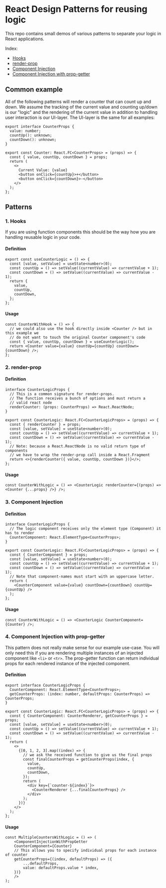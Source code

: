 # React Design Patterns for reusing logic
This repo contains small demos of various patterns to separate your logic in React applications.

Index:

* [Hooks](#1-hooks)
* [render-prop](#2-render-prop)
* [Component Injection](#3-component-injection)
* [Component Injection with prop-getter](#4-component-injection-with-prop-getter)


## Common example
All of the following patterns will render a counter that can count up and down.
We assume the tracking of the current value and counting up/down is our "logic" and the rendering of the current value in addition to handling user interaction is our UI-layer.
The UI-layer is the same for all examples:

```tsx
export interface CounterProps {
  value: number;
  countUp(): unknown;
  countDown(): unknown;
}

export const Counter: React.FC<CounterProps> = (props) => {
  const { value, countUp, countDown } = props;
  return (
    <>
      Current Value: {value}
      <button onClick={countUp}>+</button>
      <button onClick={countDown}>-</button>
    </>
  );
};
```

## Patterns
### 1. Hooks
If you are using function components this should be the way how you are handling reusable logic in your code.

#### Definition
```tsx
export const useCounterLogic = () => {
  const [value, setValue] = useState<number>(0);
  const countUp = () => setValue((currentValue) => currentValue + 1);
  const countDown = () => setValue((currentValue) => currentValue - 1);
  return {
    value,
    countUp,
    countDown,
  };
};
```

#### Usage
```tsx
const CounterWithHook = () => {
  // we could also use the hook directly inside <Counter /> but in this example we
  // do not want to touch the original Counter component's code
  const { value, countUp, countDown } = useCounterLogic();
  return <Counter value={value} countUp={countUp} countDown={countDown} />;
};
```

### 2. render-prop
#### Definition
```tsx
interface CounterLogicProps {
  // This is a common signature for render-props.
  // The function receives a bunch of options and must return a
  // valid react node
  renderCounter: (props: CounterProps) => React.ReactNode;
}

export const CounterLogic: React.FC<CounterLogicProps> = (props) => {
  const { renderCounter } = props;
  const [value, setValue] = useState<number>(0);
  const countUp = () => setValue((currentValue) => currentValue + 1);
  const countDown = () => setValue((currentValue) => currentValue - 1);
  // Note: because a React.ReactNode is no valid return type of components
  // we have to wrap the render-prop call inside a React.Fragment
  return <>{renderCounter({ value, countUp, countDown })}</>;
};
```

#### Usage
```tsx
const CounterWithLogic = () => <CounterLogic renderCounter={(props) => <Counter {...props} />} />;
```

### 3. Component Injection
#### Definition
```tsx
interface CounterLogicProps {
  // The logic component receives only the element type (Component) it has to render
  CounterComponent: React.ElementType<CounterProps>;
}

export const CounterLogic: React.FC<CounterLogicProps> = (props) => {
  const { CounterComponent } = props;
  const [value, setValue] = useState<number>(0);
  const countUp = () => setValue((currentValue) => currentValue + 1);
  const countDown = () => setValue((currentValue) => currentValue - 1);
  // Note that component-names must start with an uppercase letter.
  return (
    <CounterComponent value={value} countDown={countDown} countUp={countUp} />
  );
};

```

#### Usage
```tsx
const CounterWithLogic = () => <CounterLogic CounterComponent={Counter} />;
```

### 4. Component Injection with prop-getter
This pattern does not really make sense for our example use-case.
You will only need this if you are rendering multiple instances of an injected component
like `<li>` or `<tr>`.
The prop-getter function can return individual props for each rendered instance of the injected component.

#### Definition
```tsx
export interface CounterLogicProps {
  CounterComponent: React.ElementType<CounterProps>;
  getCounterProps: (index: number, defaultProps: CounterProps) => CounterProps;
}

export const CounterLogic: React.FC<CounterLogicProps> = (props) => {
  const { CounterComponent: CounterRenderer, getCounterProps } = props;
  const [value, setValue] = useState<number>(0);
  const countUp = () => setValue((currentValue) => currentValue + 1);
  const countDown = () => setValue((currentValue) => currentValue - 1);
  return (
    <>
      {[0, 1, 2, 3].map((index) => {
        // we ask the received function to give us the final props
        const finalCounterProps = getCounterProps(index, {
          value,
          countUp,
          countDown,
        });
        return (
          <div key={`counter-${index}`}>
            <CounterRenderer {...finalCounterProps} />
          </div>
        );
      })}
    </>
  );
};

```

#### Usage
```tsx
const MultipleCountersWithLogic = () => (
    <ComponentInjectionWithPropGetter
    CounterComponent={Counter}
    // This allows you to specify individual props for each instance of counter
    getCounterProps={(index, defaultProps) => ({
        ...defaultProps,
        value: defaultProps.value * index,
    })}
    />
);
```